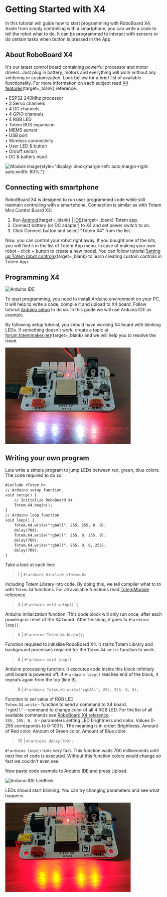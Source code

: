 # Getting Started with X4

In this tutorial will guide how to start programming with RoboBoard X4. Aside from simply controlling with a smartphone, you can write a code to tell the robot what to do. It can be programmed to interact with sensors or do certain tasks when button is pressed in the App.

## About RoboBoard X4

It's our latest control board containing powerful processor and motor drivers. Just plug in battery, motors and everything will work without any soldering or customization. Look bellow for a brief list of available functionality. For more information on each subject read [X4 features](/tutorials/X4/){target=_blank} reference.

• ESP32 240Mhz processor  
• 3 Servo channels  
• 4 DC channels  
• 4 GPIO channels  
• 4 RGB LED  
• Totem BUS expansion  
• MEMS sensor  
• USB port  
• Wireless connectivity  
• User LED & button  
• On/off switch  
• DC & battery input  

![Module image](/assets/images/module_04_1.jpg){style="display: block;margin-left: auto;margin-right: auto;width: 80%;"}

## Connecting with smartphone

RobotBoard X4 is designed to run user programmed code while still maintain controlling with a smartphone. Connection is similar as with Totem Mini Control Board X3:

1. Run [Android](https://play.google.com/store/apps/details?id=lt.aldrea.karolis.totemandroid&hl=en&gl=US){target=_blank} | [iOS](https://apps.apple.com/us/app/totemmaker/id1440494243){target=_blank} Totem app.
1. Connect battery (or DC adapter) to X4 and set power switch to on.
1. Click Connect button and select "Totem X4" from the list.

Now, you can control your robot right away. If you bought one of the kits, you will find it in the list of Totem App menu. In case of making your own robot - click + button to create a new model. You can follow tutorial [Setting up Totem robot controls](https://totemmaker.net/blog/setting-up-totem-robot-controls/){target=_blank} to learn creating custom controls in Totem App.

## Programming X4

![Arduino IDE](/assets/images/arduino_ide_2.png)

To start programming, you need to install Arduino environment on your PC. It will help to write a code, compile it and upload to X4 board. Follow tutorial [Arduino setup](/tutorials/01.ArduinoSetup) to do so. In this guide we will use Arduino IDE as example.

By following setup tutorial, you should have working X4 board with blinking LEDs. If something doesn't work, create a topic at [forum.totemmaker.net](https://forum.totemmaker.net){target=_blank} and we will help you to resolve the issue.

![Module X4 LedBlink](/assets/images/module_04_LedBlink.gif)

## Writing your own program

Lets write a simple program to jump LEDs between red, green, blue colors. The code required to do so:

```arduino linenums="1"
#include <Totem.h>
// Arduino setup function.
void setup() {
    // Initialize RoboBoard X4
    Totem.X4.begin();
}
// Arduino loop function
void loop() {
    Totem.X4.write("rgbAll", 255, 255, 0, 0);
    delay(700);
    Totem.X4.write("rgbAll", 255, 0, 255, 0);
    delay(700);
    Totem.X4.write("rgbAll", 255, 0, 0, 255);
    delay(700);
}
```

Take a look at each line:

> 1 | `#!arduino #include <Totem.h>`

Including Totem Library into code. By doing this, we tell compiler what to to with `Totem.X4` functions. For all available functions read [TotemModule](/API/TotemModule/) reference.

> 3 | `#!arduino void setup() {`

Arduino initialization function. This code block will only run once, after each powerup or reset of the X4 board. After finishing, it goes to `#!arduino loop()`.

> 5 | `#!arduino Totem.X4.begin();`

Function required to initialize RoboBoard X4. It starts Totem Library and background processes required for the `Totem.X4.write` function to work.

> 8 | `#!arduino void loop()`

Arduino processing function. It executes code inside this block infinitely until board is powered off. If `#!arduino loop()` reaches end of the block, it repeats again from the top (line 9).

> 9 | `#!arduino Totem.X4.write("rgbAll", 255, 255, 0, 0);`

Function to set value of RGB LED.  
`Totem.X4.write` - function to send a command to X4 board.  
`"rgbAll"` - command to change color of all 4 RGB LED. For the list of all available commands see [RoboBoard X4 reference](/modules/04).  
`255, 255, 0, 0` - parameters setting LED brightness and color. Values 0-255 corresponds to 0-100%. The meaning is in order: Brightness, Amount of Red color, Amount of Green color, Amount of Blue color.  

> 10 | `#!arduino delay(700);`

`#!arduino loop()` runs very fast. This function waits 700 milliseconds until next line of code is executed. WIthout this function colors would change so fast we couldn't even see.

Now paste code example to Arduino IDE and press Upload.

![Arduino IDE LedBlink](/assets/images/arduino_ide_3.gif)

LEDs should start blinking. You can try changing parameters and see what happens.

![Module X4 LedBlink](/assets/images/module_04_LedBlink2.gif)
